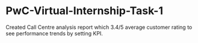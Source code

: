# PwC-Virtual-Internship-Task-1
Created Call Centre analysis report which 3.4/5 average customer rating to see performance trends by setting KPI.
